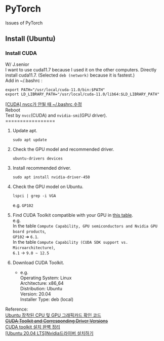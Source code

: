 # PyTorch
Issues of PyTorch


## Install (Ubuntu)

### Install CUDA

W/ J.senior    
I want to use cuda11.7 because I used it on the other computers.
Directly install cuda11.7. (Selected `deb (network)` because it is fastest.)     
Add in ~/.bashrc :
```
export PATH="/usr/local/cuda-11.0/bin:$PATH"
export LD_LIBRARY_PATH="/usr/local/cuda-11.0/lib64:$LD_LIBRARY_PATH"
```
[[CUDA] nvcc가 안될 때 ~/.bashrc 수정](https://yoonchang.tistory.com/27)    
Reboot    
Test by `nvcc`(CUDA) and `nvidia-smi`(GPU driver).    
\=================

1. Update apt.
    ```
    sudo apt update
    ```
1. Check the GPU model and recommended driver.
    ```
    ubuntu-drivers devices
    ```
1. Install recommended driver.
    ```
    sudo apt install nvidia-driver-450
    ```

1. Check the GPU model on Ubuntu.
    ```
    lspci | grep -i VGA
    ```
    e.g. `GP102`

2. Find CUDA Toolkit compatible with your GPU in [this table](https://en.wikipedia.org/wiki/CUDA).    
e.g.    
In the table `Compute Capability, GPU semiconductors and Nvidia GPU board products`,    
 `GP102` ➔ `6.1`.    
 In the table `Compute Capability (CUDA SDK support vs. Microarchitecture)`,    
 `6.1` -> `9.0 ~ 12.5`
3. Download CUDA Toolkit.    
    * e.g.    
    Operating System: Linux    
    Architecture: x86_64    
    Distribution: Ubuntu    
    Version: 20.04    
    Installer Type: deb (local)    


Reference:    
[Ubuntu 장착된 CPU 및 GPU 그래픽카드 확인 코드](https://nuggy875.tistory.com/30#google_vignette)    
[~~CUDA Toolkit and Corresponding Driver Versions~~](https://docs.nvidia.com/cuda/cuda-toolkit-release-notes/index.html#id4)    
[CUDA toolkit 설치 완벽 정리](https://velog.io/@jk01019/CUDA-toolkit-%EC%84%A4%EC%B9%98-%EC%99%84%EB%B2%BD-%EC%A0%95%EB%A6%AC)    
[[Ubuntu 20.04 LTS]Nvidia드라이버 설치하기](https://pstudio411.tistory.com/entry/Ubuntu-2004-Nvidia%EB%93%9C%EB%9D%BC%EC%9D%B4%EB%B2%84-%EC%84%A4%EC%B9%98%ED%95%98%EA%B8%B0)    
